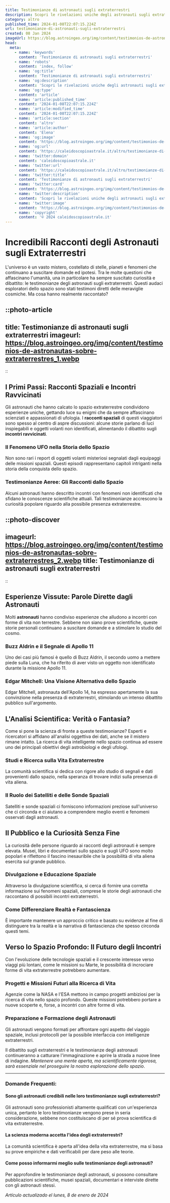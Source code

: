 ```yaml
---
title: Testimonianze di astronauti sugli extraterrestri
description: Scopri le rivelazioni uniche degli astronauti sugli extraterrestri in storie affascinanti e testimonianze esclusive. Entra nel mistero!
category: altro
published_time: 2024-01-08T22:07:15.224Z
url: testimonianze-di-astronauti-sugli-extraterrestri
created: 08 Jan 2024
imageUrl: https://blog.astroingeo.org/img/content/testimonios-de-astronautas-sobre-extraterrestres_1.webp
head:
  meta:
    - name: 'keywords'
      content: 'Testimonianze di astronauti sugli extraterrestri'
    - name: 'robots'
      content: 'index, follow'
    - name: 'og:title'
      content: 'Testimonianze di astronauti sugli extraterrestri'
    - name: 'og:description'
      content: 'Scopri le rivelazioni uniche degli astronauti sugli extraterrestri in storie affascinanti e testimonianze esclusive. Entra nel mistero!'
    - name: 'og:type'
      content: 'article'
    - name: 'article:published_time'
      content: '2024-01-08T22:07:15.224Z'
    - name: 'article:modified_time'
      content: '2024-01-08T22:07:15.224Z'
    - name: 'article:section'
      content: 'altro'
    - name: 'article:author'
      content: 'Elena'
    - name: 'og:image'
      content: 'https://blog.astroingeo.org/img/content/testimonios-de-astronautas-sobre-extraterrestres_1.webp'
    - name: 'og:url'
      content: 'https://caleidoscopioastrale.it/altro/testimonianze-di-astronauti-sugli-extraterrestri'
    - name: 'twitter:domain'
      content: 'caleidoscopioastrale.it'
    - name: 'twitter:url'
      content: 'https://caleidoscopioastrale.it/altro/testimonianze-di-astronauti-sugli-extraterrestri'
    - name: 'twitter:title'
      content: 'Testimonianze di astronauti sugli extraterrestri'
    - name: 'twitter:card'
      content: 'https://blog.astroingeo.org/img/content/testimonios-de-astronautas-sobre-extraterrestres_1.webp'
    - name: 'twitter:description'
      content: 'Scopri le rivelazioni uniche degli astronauti sugli extraterrestri in storie affascinanti e testimonianze esclusive. Entra nel mistero!'
    - name: 'twitter:image'
      content: 'https://blog.astroingeo.org/img/content/testimonios-de-astronautas-sobre-extraterrestres_1.webp'
    - name: 'copyright'
      content: '© 2024 caleidoscopioastrale.it'
---
```

# Incredibili Racconti degli Astronauti sugli Extraterrestri

L'universo è un vasto mistero, costellato di stelle, pianeti e fenomeni che continuano a suscitare domande ed ipotesi. Tra le molte questioni che affascinano l'umanità, una in particolare ha sempre suscitato curiosità e dibattito: le testimonianze degli astronauti sugli extraterrestri. Questi audaci esploratori dello spazio sono stati testimoni diretti delle meraviglie cosmiche. Ma cosa hanno realmente raccontato?

::photo-article
---
title: Testimonianze di astronauti sugli extraterrestri
imageurl: https://blog.astroingeo.org/img/content/testimonios-de-astronautas-sobre-extraterrestres_1.webp
---
::

## I Primi Passi: Racconti Spaziali e Incontri Ravvicinati

Gli astronauti che hanno calcato lo spazio extraterrestre condividono esperienze uniche, gettando luce su enigmi che da sempre affascinano scienziati e appassionati di ufologia. I **racconti spaziali** di questi viaggiatori sono spesso al centro di aspre discussioni: alcune storie parlano di luci inspiegabili e oggetti volanti non identificati, alimentando il dibattito sugli **incontri ravvicinati**.

### Il Fenomeno UFO nella Storia dello Spazio

Non sono rari i report di oggetti volanti misteriosi segnalati dagli equipaggi delle missioni spaziali. Questi episodi rappresentano capitoli intriganti nella storia della conquista dello spazio.

### Testimonianze Aeree: Gli Racconti dallo Spazio

Alcuni astronauti hanno descritto incontri con fenomeni non identificati che sfidano le conoscenze scientifiche attuali. Tali testimonianze accrescono la curiosità popolare riguardo alla possibile presenza extraterrestre.

::photo-discover
---
imageurl: https://blog.astroingeo.org/img/content/testimonios-de-astronautas-sobre-extraterrestres_2.webp
title: Testimonianze di astronauti sugli extraterrestri
---
::

## Esperienze Vissute: Parole Dirette dagli Astronauti

Molti **astronauti** hanno condiviso esperienze che alludono a incontri con forme di vita non terrestre. Sebbene non siano prove scientifiche, queste storie personali continuano a suscitare domande e a stimolare lo studio del cosmo.

### Buzz Aldrin e il Segnale di Apollo 11

Uno dei casi più famosi è quello di Buzz Aldrin, il secondo uomo a mettere piede sulla Luna, che ha riferito di aver visto un oggetto non identificato durante la missione Apollo 11.

### Edgar Mitchell: Una Visione Alternativa dello Spazio

Edgar Mitchell, astronauta dell'Apollo 14, ha espresso apertamente la sua convinzione nella presenza di extraterrestri, stimolando un intenso dibattito pubblico sull'argomento.

## L'Analisi Scientifica: Verità o Fantasia?

Come si pone la scienza di fronte a queste testimonianze? Esperti e ricercatori si affidano all'analisi oggettiva dei dati, anche se il mistero rimane intatto. La ricerca di vita intelligente nello spazio continua ad essere uno dei principali obiettivi degli astrobiologi e degli ufologi.

### Studi e Ricerca sulla Vita Extraterrestre

La comunità scientifica si dedica con rigore allo studio di segnali e dati provenienti dallo spazio, nella speranza di trovare indizi sulla presenza di vita aliena.

### Il Ruolo dei Satelliti e delle Sonde Spaziali

Satelliti e sonde spaziali ci forniscono informazioni preziose sull'universo che ci circonda e ci aiutano a comprendere meglio eventi e fenomeni osservati dagli astronauti.

## Il Pubblico e la Curiosità Senza Fine

La curiosità delle persone riguardo ai racconti degli astronauti è sempre elevata. Musei, libri e documentari sullo spazio e sugli UFO sono molto popolari e riflettono il fascino inesauribile che la possibilità di vita aliena esercita sul grande pubblico.

### Divulgazione e Educazione Spaziale

Attraverso la divulgazione scientifica, si cerca di fornire una corretta informazione sui fenomeni spaziali, comprese le storie degli astronauti che raccontano di possibili incontri extraterrestri.

### Come Differenziare Realtà e Fantascienza

È importante mantenere un approccio critico e basato su evidenze al fine di distinguere tra la realtà e la narrativa di fantascienza che spesso circonda questi temi.

## Verso lo Spazio Profondo: Il Futuro degli Incontri

Con l'evoluzione delle tecnologie spaziali e il crescente interesse verso viaggi più lontani, come le missioni su Marte, le possibilità di incrociare forme di vita extraterrestre potrebbero aumentare.

### Progetti e Missioni Futuri alla Ricerca di Vita

Agenzie come la NASA e l'ESA mettono in campo progetti ambiziosi per la ricerca di vita nello spazio profondo. Queste missioni potrebbero portare a nuove scoperte e, forse, a incontri con altre forme di vita.

### Preparazione e Formazione degli Astronauti

Gli astronauti vengono formati per affrontare ogni aspetto del viaggio spaziale, inclusi protocolli per la possibile interfaccia con intelligenze extraterrestri. 

Il dibattito sugli extraterrestri e le testimonianze degli astronauti continueranno a catturare l'immaginazione e aprire la strada a nuove linee di indagine. *Mantenere una mente aperta, ma scientificamente rigorosa, sarà essenziale nel proseguire la nostra esplorazione dello spazio*.

---
### Domande Frequenti:

#### Sono gli astronauti credibili nelle loro testimonianze sugli extraterrestri?
Gli astronauti sono professionisti altamente qualificati con un'esperienza unica, pertanto le loro testimonianze vengono prese in seria considerazione, sebbene non costituiscano di per sé prova scientifica di vita extraterrestre.

#### La scienza moderna accetta l'idea degli extraterrestri?
La comunità scientifica è aperta all'idea della vita extraterrestre, ma si basa su prove empiriche e dati verificabili per dare peso alle teorie.

#### Come posso informarmi meglio sulle testimonianze degli astronauti?
Per approfondire le testimonianze degli astronauti, si possono consultare pubblicazioni scientifiche, musei spaziali, documentari e interviste dirette con gli astronauti stessi.


_Artículo actualizado el lunes, 8 de enero de 2024_